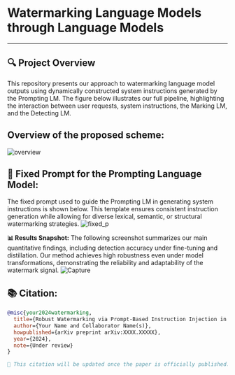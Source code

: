 # Watermarking Language Models through Language Models
---

**🔍 Project Overview**
---
This repository presents our approach to watermarking language model outputs using dynamically constructed system instructions generated by the Prompting LM. The figure below illustrates our full pipeline, highlighting the interaction between user requests, system instructions, the Marking LM, and the Detecting LM.

**Overview of the proposed scheme:**
---
![overview](https://github.com/user-attachments/assets/6f26dbfa-5cbe-412d-9953-5d1076e4bba8)


**💬 Fixed Prompt for the Prompting Language Model:**
---
The fixed prompt used to guide the Prompting LM in generating system instructions is shown below. This template ensures consistent instruction generation while allowing for diverse lexical, semantic, or structural watermarking strategies.
![fixed_p](https://github.com/user-attachments/assets/31aecde7-c20e-44fa-8fa0-d775640500fb)

**📊 Results Snapshot:**
The following screenshot summarizes our main quantitative findings, including detection accuracy under fine-tuning and distillation. Our method achieves high robustness even under model transformations, demonstrating the reliability and adaptability of the watermark signal.
![Capture](https://github.com/user-attachments/assets/8b1a7855-e797-427f-8cdb-3370eb6b3e9f)

**📚 Citation:**
---
```bibtex
@misc{your2024watermarking,
  title={Robust Watermarking via Prompt-Based Instruction Injection in Language Models},
  author={Your Name and Collaborator Name(s)},
  howpublished={arXiv preprint arXiv:XXXX.XXXXX},
  year={2024},
  note={Under review}
}

📌 This citation will be updated once the paper is officially published.
